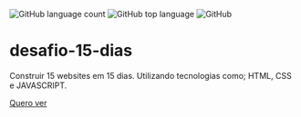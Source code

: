 ![GitHub language count](https://img.shields.io/github/languages/count/leandronasx/desafio-15-dias)
![GitHub top language](https://img.shields.io/github/languages/top/leandronasx/desafio-15-dias)
![GitHub](https://img.shields.io/github/license/leandronasx/desafio-15-dias)

# desafio-15-dias
Construir 15 websites em 15 dias. Utilizando tecnologias como; HTML, CSS e JAVASCRIPT.

<a href="https://desafio-15.netlify.app/">Quero ver</a>
